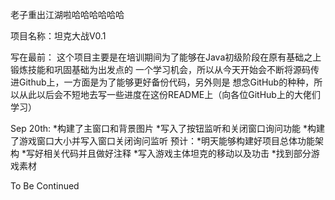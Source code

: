 老子重出江湖啦哈哈哈哈哈哈

项目名称：坦克大战V0.1

写在最前：
	这个项目主要是在培训期间为了能够在Java初级阶段在原有基础之上锻炼技能和巩固基础为出发点的
一个学习机会，所以从今天开始会不断将源码传进Github上，一方面是为了能够更好备份代码，另外则是
想念GitHub的种种，所以从此以后会不短地去写一些进度在这份README上（向各位GitHub上的大佬们学习）

Sep 20th:
	*构建了主窗口和背景图片
	*写入了按钮监听和关闭窗口询问功能
	*构建了游戏窗口大小并写入窗口关闭询问监听
	预计：*明天能够构建好项目总体功能架构
		  *写好相关代码并且做好注释
		  *写入游戏主体坦克的移动以及功击
		  *找到部分游戏素材
		  
To Be Continued

